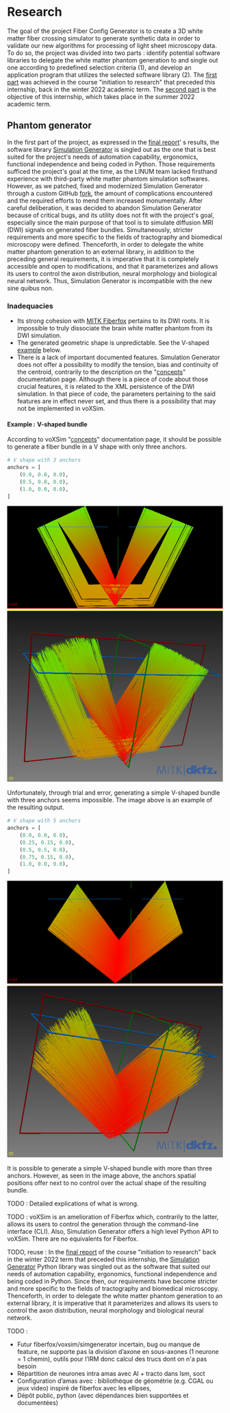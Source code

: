 # Research

The goal of the project Fiber Config Generator is to create a 3D white matter fiber crossing simulator to generate
synthetic data in order to validate our new algorithms for processing of light sheet microscopy data. To do so, the
project was divided into two parts : identify potential software libraries to delegate the white matter phantom
generation to and single out one according to predefined selection criteria (1), and develop an application program that
utilizes the selected software library (2).
The [first part](https://github.com/linum-uqam/inf6200-h2022-benoit-dubreuil/) was achieved in the course "initiation to
research" that preceded this internship, back in the winter 2022 academic term. The [second part](/README.md) is the
objective of this internship, which takes place in the summer 2022 academic term.


## Phantom generator

In the first part of the project, as expressed in
the [final report](https://github.com/linum-uqam/inf6200-h2022-benoit-dubreuil/blob/main/report/2022_inf6200_benoit_dubreuil.pdf)'
s results, the software library [Simulation Generator](https://github.com/AlexVCaron/voxsim) is singled out as the one
that is best suited for the project's needs of automation capability, ergonomics, functional independence and being
coded in Python. Those requirements sufficed the project's goal at the time, as the LINUM team lacked firsthand
experience with third-party white matter phantom simulation softwares. However, as we patched, fixed and modernized
Simulation Generator through a custom GitHub [fork](https://github.com/benoit-dubreuil/voxsim), the amount of
complications encountered and the required efforts to mend them increased monumentally. After careful deliberation, it
was decided to abandon Simulation Generator because of critical bugs, and its utility does not fit with the project's
goal, especially since the main purpose of that tool is to simulate diffusion MRI (DWI) signals on generated fiber
bundles. Simultaneously, stricter requirements and more specific to the fields of tractography and biomedical microscopy
were defined. Thenceforth, in order to delegate the white matter phantom generation to an external library, in addition
to the preceding general requirements, it is imperative that it is completely accessible and open to modifications, and
that it parameterizes and allows its users to control the axon distribution, neural morphology and biological neural
network. Thus, Simulation Generator is incompatible with the new sine quibus non.


### Inadequacies

- Its strong cohesion with [MITK Fiberfox](https://docs.mitk.org/2018.04/org_mitk_views_fiberfoxview.html)
  pertains to its DWI roots. It is impossible to truly dissociate the brain white matter phantom from its DWI
  simulation.
- The generated geometric shape is unpredictable. See the V-shaped [example](#examplev-shaped-bundle) below.
- There is a lack of important documented features. Simulation Generator does not offer a possibility to modify the
  tension, bias and continuity of the centroid, contrarily to the description on
  the "[concepts](https://github.com/AlexVCaron/voxsim/blob/76ca69902459e0d3dc830ea14635dd38e2951dd2/.cache/doc/concepts.rst#centroid)"
  documentation page. Although there is a piece of code about those crucial features, it is related to the XML
  persistence of the DWI simulation. In that piece of code, the parameters pertaining to the said features are in effect
  never set, and thus there is a possibility that may not be implemented in voXSim.


#### Example&ThinSpace;:&emsp13;V-shaped bundle

According to
voXSim "[concepts](https://github.com/AlexVCaron/voxsim/blob/76ca69902459e0d3dc830ea14635dd38e2951dd2/.cache/doc/concepts.rst)"
documentation page, it should be possible to generate a fiber bundle in a V shape with only three anchors.

```python
# V shape with 3 anchors
anchors = [
    (0.0, 0.0, 0.0),
    (0.5, 0.8, 0.0),
    (1.0, 0.0, 0.0),
]
```

![Erroneous V shape with 3 anchors](img/sim_gen__v_shape__bad.png)

Unfortunately, through trial and error, generating a simple V-shaped bundle with three anchors seems impossible. The
image above is an example of the resulting output.

```python
# V shape with 5 anchors
anchors = [
    (0.0, 0.0, 0.0),
    (0.25, 0.15, 0.0),
    (0.5, 0.5, 0.0),
    (0.75, 0.15, 0.0),
    (1.0, 0.0, 0.0),
]
```

![Satisfactory V shape with 3 anchors](img/sim_gen__v_shape__good.png)

It is possible to generate a simple V-shaped bundle with more than three anchors. However, as seen in the image above,
the anchors spatial positions offer next to no control over the actual shape of the resulting bundle.

TODO : Detailed explications of what is wrong.

TODO : voXSim is an amelioration of Fiberfox which, contrarily to the latter, allows its users to control the generation
through the command-line interface (CLI). Also, Simulation Generator offers a high level Python API to voXSim. There are
no equivalents for Fiberfox.

TODO, reuse :
In
the [final report](https://github.com/linum-uqam/inf6200-h2022-benoit-dubreuil/blob/main/report/2022_inf6200_benoit_dubreuil.pdf)
of the course "initiation to research" back in the winter 2022 term that preceded this internship,
the [Simulation Generator](https://github.com/AlexVCaron/voxsim) Python library was singled out as the software that
suited our needs of automation capability, ergonomics, functional independence and being coded in Python. Since then,
our requirements have become stricter and more specific to the fields of tractography and biomedical microscopy.
Thenceforth, in order to delegate the white matter phantom generation to an external library, it is imperative that it
parameterizes and allows its users to control the axon distribution, neural morphology and biological neural network.

TODO :

- Futur fiberfox/voxsim/simgenerator incertain, bug ou manque de feature, ne supporte pas la division d’axone en
  sous-axones (1 neurone = 1 chemin), outils pour l’IRM donc calcul des trucs dont on n'a pas besoin
- Répartition de neurones intra amas avec AI + tracto dans lsm, soct
- Configuration d’amas avec : bibliothèque de géométrie (e.g. CGAL ou jeux video) inspiré de fiberfox avec les ellipses,
- Dépôt public, python (avec dépendances bien supportées et documentées)
